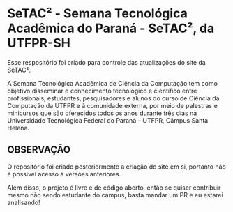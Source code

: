 # SeTAC² - Semana Tecnológica Acadêmica do Paraná - SeTAC², da UTFPR-SH
Esse respositório foi criado para controle das atualizações do site da SeTAC².

A Semana Tecnológica Acadêmica de Ciência da Computação tem como objetivo
disseminar o conhecimento tecnológico e científico entre profissionais,
estudantes, pesquisadores e alunos do curso de Ciência da Computação da UTFPR
e à comunidade externa, por meio de palestras e minicursos que são oferecidos
todos os anos durante três dias na Universidade Tecnológica Federal do Paraná – UTFPR,
Câmpus Santa Helena.

## OBSERVAÇÃO

O repositório foi criado posteriormente a criação do site em si, portanto não é
possível acesso à versões anteriores.

Além disso, o projeto é livre e de código aberto, então se quiser contribuir
mesmo não sendo estudante do campus, basta mandar um PR e eu estarei analisando!
